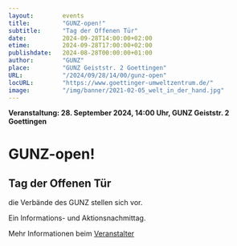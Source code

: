 ```yaml
---
layout:        events
title:         "GUNZ-open!"
subtitle:      "Tag der Offenen Tür"
date:          2024-09-28T14:00:00+02:00
etime:         2024-09-28T17:00:00+02:00
publishdate:   2024-08-28T00:00:00+01:00
author:        "GUNZ"
place:         "GUNZ Geiststr. 2 Goettingen"
URL:           "/2024/09/28/14/00/gunz-open"
locURL:        "https://www.goettinger-umweltzentrum.de/"
image:         "/img/banner/2021-02-05_welt_in_der_hand.jpg"
---
```


**Veranstaltung: 28. September 2024, 14:00 Uhr, GUNZ Geiststr. 2 Goettingen**

GUNZ-open!
===========

Tag der Offenen Tür
-----------
die Verbände des GUNZ stellen sich vor.

Ein Informations- und Aktionsnachmittag.


Mehr Informationen beim [Veranstalter](https://www.goettinger-umweltzentrum.de/)
